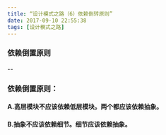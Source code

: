 ```yaml
---
title: “设计模式之路（6）依赖倒转原则”
date: 2017-09-10 22:55:38
tags: [设计模式之路]
---
```



### 依赖倒置原则

--

### 依赖倒置原则：

#### A.高层模块不应该依赖低层模块。两个都应该依赖抽象。

#### B.抽象不应该依赖细节。细节应该依赖抽象。





